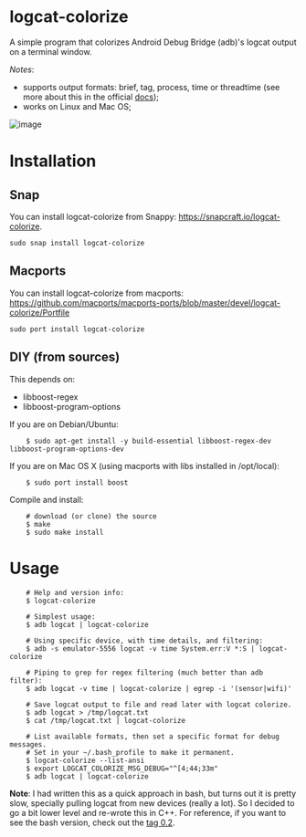 # logcat-colorize

A simple program that colorizes Android Debug Bridge (adb)'s logcat output on a terminal window.

*Notes*:

  - supports output formats: brief, tag, process, time or threadtime (see more about this in the official [docs][1]);
  - works on Linux and Mac OS;

![image][2]

# Installation

## Snap

You can install logcat-colorize from Snappy: https://snapcraft.io/logcat-colorize.

    sudo snap install logcat-colorize

## Macports

You can install logcat-colorize from macports: https://github.com/macports/macports-ports/blob/master/devel/logcat-colorize/Portfile

    sudo port install logcat-colorize

## DIY (from sources)

This depends on:

  * libboost-regex
  * libboost-program-options

If you are on Debian/Ubuntu:
    
        $ sudo apt-get install -y build-essential libboost-regex-dev libboost-program-options-dev

If you are on Mac OS X (using macports with libs installed in /opt/local):

        $ sudo port install boost

Compile and install:

        # download (or clone) the source
        $ make
        $ sudo make install

# Usage

        # Help and version info:
        $ logcat-colorize
        
        # Simplest usage:
        $ adb logcat | logcat-colorize
        
        # Using specific device, with time details, and filtering:
        $ adb -s emulator-5556 logcat -v time System.err:V *:S | logcat-colorize
        
        # Piping to grep for regex filtering (much better than adb filter):
        $ adb logcat -v time | logcat-colorize | egrep -i '(sensor|wifi)'

        # Save logcat output to file and read later with logcat colorize.
        $ adb logcat > /tmp/logcat.txt
        $ cat /tmp/logcat.txt | logcat-colorize
        
        # List available formats, then set a specific format for debug messages.
        # Set in your ~/.bash_profile to make it permanent.
        $ logcat-colorize --list-ansi
        $ export LOGCAT_COLORIZE_MSG_DEBUG="^[4;44;33m"
        $ adb logcat | logcat-colorize

**Note**: I had written this as a quick approach in bash, but turns out it is pretty slow, specially pulling logcat from new devices (really a lot). So I decided to go a bit lower level and re-wrote this in C++. For reference, if you want to see the bash version, check out the [tag 0.2][3].


[1]: http://developer.android.com/tools/debugging/debugging-log.html#outputFormat
[2]: https://github.com/carlonluca/logcat-colorize/blob/master/extras/shot.png
[3]: https://bitbucket.org/brunobraga/logcat-colorize/src/8a17155d0d7c29c19130695d7a699e83830456ce?at=0.2
[4]: https://github.com/mbrubeck/android-completion
